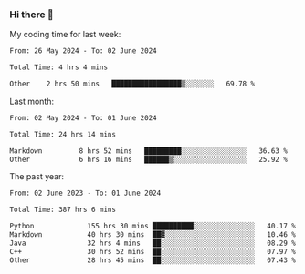 ### Hi there 👋

My coding time for last week:

<!--START_SECTION:week-->

```txt
From: 26 May 2024 - To: 02 June 2024

Total Time: 4 hrs 4 mins

Other    2 hrs 50 mins   █████████████████▒░░░░░░░   69.78 %
```

<!--END_SECTION:week-->

Last month:

<!--START_SECTION:month-->

```txt
From: 02 May 2024 - To: 01 June 2024

Total Time: 24 hrs 14 mins

Markdown         8 hrs 52 mins   █████████░░░░░░░░░░░░░░░░   36.63 %
Other            6 hrs 16 mins   ██████▒░░░░░░░░░░░░░░░░░░   25.92 %
```

<!--END_SECTION:month-->

The past year:

<!--START_SECTION:year-->

```txt
From: 02 June 2023 - To: 01 June 2024

Total Time: 387 hrs 6 mins

Python             155 hrs 30 mins ██████████░░░░░░░░░░░░░░░   40.17 %
Markdown           40 hrs 30 mins  ██▓░░░░░░░░░░░░░░░░░░░░░░   10.46 %
Java               32 hrs 4 mins   ██░░░░░░░░░░░░░░░░░░░░░░░   08.29 %
C++                30 hrs 52 mins  ██░░░░░░░░░░░░░░░░░░░░░░░   07.97 %
Other              28 hrs 45 mins  ██░░░░░░░░░░░░░░░░░░░░░░░   07.43 %
```

<!--END_SECTION:year-->
